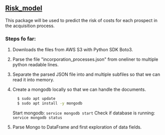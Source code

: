 ## [Risk_model](/README)

This package will be used to predict the risk of costs for each prospect in the acquisition process.

### Steps fo far:

  1. Downloads the files from AWS S3 with Python SDK Boto3.
  2. Parse the file "incorporation_processes.json" from oneliner to multiple python readable lines.
  3. Separate the parsed JSON file into and multiple subfiles so that we can read it into memory.
  4. Create a mongodb locally so that we can handle the documents.


      ```bash
        $ sudo apt update
        $ sudo apt install -y mongodb
      ```

      Start mongodb: ``` service mongodb start ```
      Check if database is running: ``` service mongodb status ```

  5. Parse Mongo to DataFrame and first exploration of data fields.

